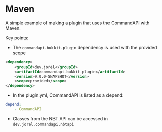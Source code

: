# Maven

A simple example of making a plugin that uses the CommandAPI with Maven.

Key points:

- The `commandapi-bukkit-plugin` dependency is used with the provided scope
```xml
<dependency>
	<groupId>dev.jorel</groupId>
	<artifactId>commandapi-bukkit-plugin</artifactId>
	<version>9.0.0-SNAPSHOT</version>
	<scope>provided</scope>
</dependency>
```
- In the plugin.yml, CommandAPI is listed as a depend:
```yaml
depend:
    - CommandAPI
```
- Classes from the NBT API can be accessed in `dev.jorel.commandapi.nbtapi`

